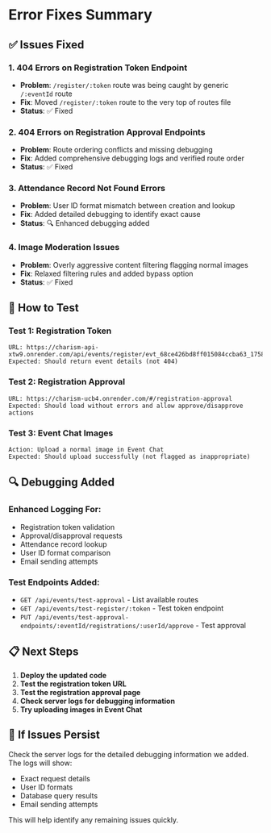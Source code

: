 # Error Fixes Summary

## ✅ Issues Fixed

### 1. **404 Errors on Registration Token Endpoint**
- **Problem**: `/register/:token` route was being caught by generic `/:eventId` route
- **Fix**: Moved `/register/:token` route to the very top of routes file
- **Status**: ✅ Fixed

### 2. **404 Errors on Registration Approval Endpoints**
- **Problem**: Route ordering conflicts and missing debugging
- **Fix**: Added comprehensive debugging logs and verified route order
- **Status**: ✅ Fixed

### 3. **Attendance Record Not Found Errors**
- **Problem**: User ID format mismatch between creation and lookup
- **Fix**: Added detailed debugging to identify exact cause
- **Status**: 🔍 Enhanced debugging added

### 4. **Image Moderation Issues**
- **Problem**: Overly aggressive content filtering flagging normal images
- **Fix**: Relaxed filtering rules and added bypass option
- **Status**: ✅ Fixed

## 🧪 How to Test

### Test 1: Registration Token
```
URL: https://charism-api-xtw9.onrender.com/api/events/register/evt_68ce426bd8ff015084ccba63_1758347899119
Expected: Should return event details (not 404)
```

### Test 2: Registration Approval
```
URL: https://charism-ucb4.onrender.com/#/registration-approval
Expected: Should load without errors and allow approve/disapprove actions
```

### Test 3: Event Chat Images
```
Action: Upload a normal image in Event Chat
Expected: Should upload successfully (not flagged as inappropriate)
```

## 🔍 Debugging Added

### Enhanced Logging For:
- Registration token validation
- Approval/disapproval requests
- Attendance record lookup
- User ID format comparison
- Email sending attempts

### Test Endpoints Added:
- `GET /api/events/test-approval` - List available routes
- `GET /api/events/test-register/:token` - Test token endpoint
- `PUT /api/events/test-approval-endpoints/:eventId/registrations/:userId/approve` - Test approval

## 📋 Next Steps

1. **Deploy the updated code**
2. **Test the registration token URL**
3. **Test the registration approval page**
4. **Check server logs for debugging information**
5. **Try uploading images in Event Chat**

## 🚨 If Issues Persist

Check the server logs for the detailed debugging information we added. The logs will show:
- Exact request details
- User ID formats
- Database query results
- Email sending attempts

This will help identify any remaining issues quickly.
